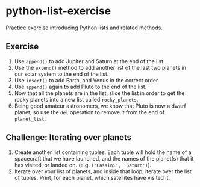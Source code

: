 # python-list-exercise
Practice exercise introducing Python lists and related methods.


## Exercise

1. Use `append()` to add Jupiter and Saturn at the end of the list.
1. Use the `extend()` method to add another list of the last two planets in our solar system to the end of the list.
1. Use `insert()` to add Earth, and Venus in the correct order.
1. Use `append()` again to add Pluto to the end of the list.
1. Now that all the planets are in the list, slice the list in order to get the rocky planets into a new list called `rocky_planets`.
1. Being good amateur astronomers, we know that Pluto is now a dwarf planet, so use the `del` operation to remove it from the end of `planet_list`.

## Challenge: Iterating over planets

1. Create another list containing tuples. Each tuple will hold the name of a spacecraft that we have launched, and the names of the planet(s) that it has visited, or landed on. (e.g. `('Cassini', 'Saturn')`).
1. Iterate over your list of planets, and inside that loop, iterate over the list of tuples. Print, for each planet, which satellites have visited it.
